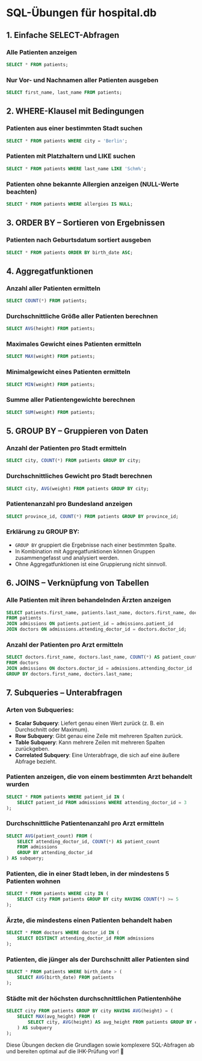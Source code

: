 # SQL-Übungen für hospital.db

## 1. Einfache SELECT-Abfragen

### Alle Patienten anzeigen
```sql
SELECT * FROM patients;
```

### Nur Vor- und Nachnamen aller Patienten ausgeben
```sql
SELECT first_name, last_name FROM patients;
```

## 2. WHERE-Klausel mit Bedingungen

### Patienten aus einer bestimmten Stadt suchen
```sql
SELECT * FROM patients WHERE city = 'Berlin';
```

### Patienten mit Platzhaltern und LIKE suchen
```sql
SELECT * FROM patients WHERE last_name LIKE 'Schm%';
```

### Patienten ohne bekannte Allergien anzeigen (NULL-Werte beachten)
```sql
SELECT * FROM patients WHERE allergies IS NULL;
```

## 3. ORDER BY – Sortieren von Ergebnissen

### Patienten nach Geburtsdatum sortiert ausgeben
```sql
SELECT * FROM patients ORDER BY birth_date ASC;
```

## 4. Aggregatfunktionen

### Anzahl aller Patienten ermitteln
```sql
SELECT COUNT(*) FROM patients;
```

### Durchschnittliche Größe aller Patienten berechnen
```sql
SELECT AVG(height) FROM patients;
```

### Maximales Gewicht eines Patienten ermitteln
```sql
SELECT MAX(weight) FROM patients;
```

### Minimalgewicht eines Patienten ermitteln
```sql
SELECT MIN(weight) FROM patients;
```

### Summe aller Patientengewichte berechnen
```sql
SELECT SUM(weight) FROM patients;
```

## 5. GROUP BY – Gruppieren von Daten

### Anzahl der Patienten pro Stadt ermitteln
```sql
SELECT city, COUNT(*) FROM patients GROUP BY city;
```

### Durchschnittliches Gewicht pro Stadt berechnen
```sql
SELECT city, AVG(weight) FROM patients GROUP BY city;
```

### Patientenanzahl pro Bundesland anzeigen
```sql
SELECT province_id, COUNT(*) FROM patients GROUP BY province_id;
```

### Erklärung zu GROUP BY:
- `GROUP BY` gruppiert die Ergebnisse nach einer bestimmten Spalte.
- In Kombination mit Aggregatfunktionen können Gruppen zusammengefasst und analysiert werden.
- Ohne Aggregatfunktionen ist eine Gruppierung nicht sinnvoll.

## 6. JOINS – Verknüpfung von Tabellen

### Alle Patienten mit ihren behandelnden Ärzten anzeigen
```sql
SELECT patients.first_name, patients.last_name, doctors.first_name, doctors.last_name
FROM patients
JOIN admissions ON patients.patient_id = admissions.patient_id
JOIN doctors ON admissions.attending_doctor_id = doctors.doctor_id;
```

### Anzahl der Patienten pro Arzt ermitteln
```sql
SELECT doctors.first_name, doctors.last_name, COUNT(*) AS patient_count
FROM doctors
JOIN admissions ON doctors.doctor_id = admissions.attending_doctor_id
GROUP BY doctors.first_name, doctors.last_name;
```

## 7. Subqueries – Unterabfragen

### Arten von Subqueries:
- **Scalar Subquery**: Liefert genau einen Wert zurück (z. B. ein Durchschnitt oder Maximum).
- **Row Subquery**: Gibt genau eine Zeile mit mehreren Spalten zurück.
- **Table Subquery**: Kann mehrere Zeilen mit mehreren Spalten zurückgeben.
- **Correlated Subquery**: Eine Unterabfrage, die sich auf eine äußere Abfrage bezieht.

### Patienten anzeigen, die von einem bestimmten Arzt behandelt wurden
```sql
SELECT * FROM patients WHERE patient_id IN (
    SELECT patient_id FROM admissions WHERE attending_doctor_id = 3
);
```

### Durchschnittliche Patientenanzahl pro Arzt ermitteln
```sql
SELECT AVG(patient_count) FROM (
    SELECT attending_doctor_id, COUNT(*) AS patient_count
    FROM admissions
    GROUP BY attending_doctor_id
) AS subquery;
```

### Patienten, die in einer Stadt leben, in der mindestens 5 Patienten wohnen
```sql
SELECT * FROM patients WHERE city IN (
    SELECT city FROM patients GROUP BY city HAVING COUNT(*) >= 5
);
```

### Ärzte, die mindestens einen Patienten behandelt haben
```sql
SELECT * FROM doctors WHERE doctor_id IN (
    SELECT DISTINCT attending_doctor_id FROM admissions
);
```

### Patienten, die jünger als der Durchschnitt aller Patienten sind
```sql
SELECT * FROM patients WHERE birth_date > (
    SELECT AVG(birth_date) FROM patients
);
```

### Städte mit der höchsten durchschnittlichen Patientenhöhe
```sql
SELECT city FROM patients GROUP BY city HAVING AVG(height) = (
    SELECT MAX(avg_height) FROM (
        SELECT city, AVG(height) AS avg_height FROM patients GROUP BY city
    ) AS subquery
);
```

Diese Übungen decken die Grundlagen sowie komplexere SQL-Abfragen ab und bereiten optimal auf die IHK-Prüfung vor! 🚀
